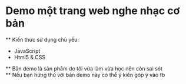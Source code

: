 # Demo một trang web nghe nhạc cơ bản
** Kiến thức sử dụng chủ yếu:
  - JavaScript
  - Html5 & CSS <br>
  
** Bản demo là sản phẩm do tôi vừa làm vừa học nên còn sai sót <br>
** Nếu bạn hứng thú với bản demo này có thể ý kiến góp ý vào fb
